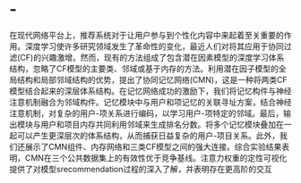 # -
在现代网络平台上，推荐系统对于让用户参与到个性化内容中来起着至关重要的作用。深度学习使许多研究领域发生了革命性的变化，最近人们对将其应用于协同过滤(CF)的兴趣激增。然而，现有的方法组成了包含潜在因素模型的深度学习体系结构，忽略了CF模型的主要类、邻域或基于内存的方法。利用潜在因子模型的全局结构和局部邻域结构的优势，提出了协同记忆网络(CMN)，这是一种将两类CF模型结合起来的深层体系结构。在记忆网络成功的激励下，我们将记忆构件与神经注意机制融合为邻域构件。记忆模块中与用户和项记忆的关联寻址方案，结合神经注意机制，对复杂的用户-项关系进行编码，以学习用户-项特定的邻域。最后，输出模块与用户和项目内存共同利用邻域来生成排名分数。将多个记忆模块叠加在一起可以产生更深层次的体系结构，从而捕获日益复杂的用户-项目关系。此外，我们还展示了CMN组件、内存网络和三类CF模型之间的强大连接。综合实验结果表明，CMN在三个公共数据集上的有效性优于竞争基线。注意力权重的定性可视化提供了对模型srecommendation过程的深入了解，并表明存在更高阶的交互
